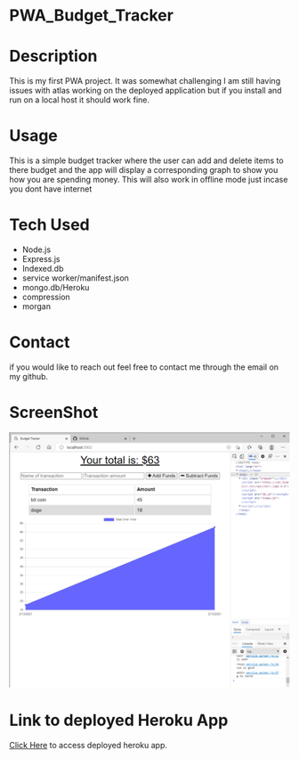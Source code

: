 # PWA_Budget_Tracker

# Description

This is my first PWA project. It was somewhat challenging I am still having issues with atlas working on the deployed application but if you install and run on a local host it should work fine.

# Usage

This is a simple budget tracker where the user can add and delete items to there budget and the app will display a corresponding graph to show you how you are spending money. This will also work in offline mode just incase you dont have internet

# Tech Used

- Node.js
- Express.js
- Indexed.db
- service worker/manifest.json
- mongo.db/Heroku
- compression
- morgan

# Contact

if you would like to reach out feel free to contact me through the email on my github.

# ScreenShot

![Screenshot of app working](screen.png)

# Link to deployed Heroku App

[Click Here](https://progressive-budget-track.herokuapp.com/) to access deployed heroku app.
